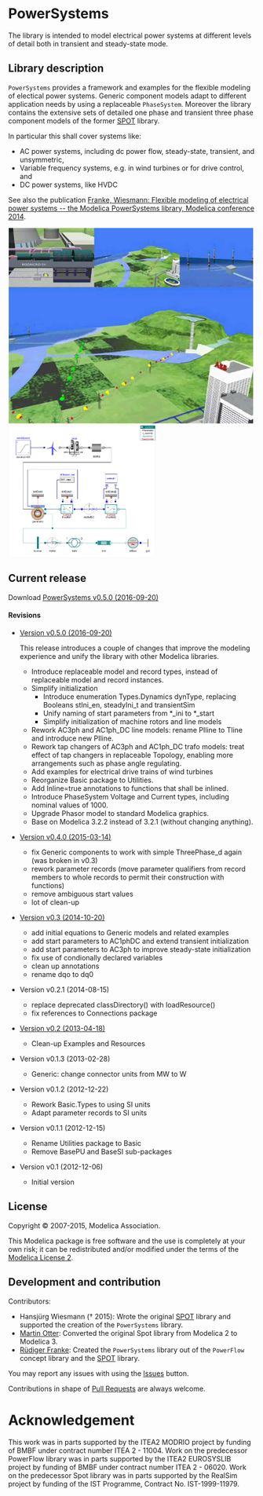 # PowerSystems

The library is intended to model electrical power systems at different levels of detail both in transient and steady-state mode.

## Library description

`PowerSystems` provides a framework and examples for the flexible modeling of electical power systems. Generic component models adapt to different application needs by using a replaceable `PhaseSystem`. Moreover the library contains the extensive sets of detailed one phase and transient three phase component models of the former [SPOT](https://github.com/modelica-3rdparty/SPOT) library.

In particular this shall cover systems like:

 * AC power systems, including dc power flow, steady-state, transient, and unsymmetric,
 * Variable frequency systems, e.g. in wind turbines or for drive control, and
 * DC power systems, like HVDC

See also the publication [Franke, Wiesmann: Flexible modeling of electrical power systems -- the Modelica PowerSystems library, Modelica conference 2014](https://www.modelica.org/events/modelica2014/proceedings/html/submissions/ECP14096515_FrankeWiesmann.pdf).

<img src="PowerSystems/Examples/PowerWorld/Resources/PowerWorld.png" width="500">
<img src="PowerSystems/Examples/Wind/Resources/WindTurbine_DFIG.png" width="300" align="top">

## Current release

Download [PowerSystems v0.5.0 (2016-09-20)](../../archive/v0.5.0.zip)

#### Revisions

 * [Version v0.5.0  (2016-09-20)](../../archive/v0.5.0.zip)

   This release introduces a couple of changes that improve the modeling experience
   and unify the library with other Modelica libraries.
   * Introduce replaceable model and record types, instead of replaceable
     model and record instances.
   * Simplify initialization
     * Introduce enumeration Types.Dynamics dynType, replacing Booleans stIni_en, steadyIni_t and transientSim
     * Unify naming of start parameters from *_ini to *_start
     * Simplify initialization of machine rotors and line models
   * Rework AC3ph and AC1ph_DC line models: rename PIline to Tline and introduce new PIline.
   * Rework tap changers of AC3ph and AC1ph_DC trafo models: treat effect of tap changers in replaceable Topology, enabling more arrangements such as phase angle regulating.
   * Add examples for electrical drive trains of wind turbines
   * Reorganize Basic package to Utilities.
   * Add Inline=true annotations to functions that shall be inlined.
   * Introduce PhaseSystem Voltage and Current types, including nominal values of 1000.
   * Upgrade Phasor model to standard Modelica graphics.
   * Base on Modelica 3.2.2 instead of 3.2.1 (without changing anything).

 * [Version v0.4.0  (2015-03-14)](../../archive/v0.4.0.zip)
   * fix Generic components to work with simple ThreePhase_d again (was broken in v0.3)
   * rework parameter records (move parameter qualifiers from record members to whole records to permit their construction with functions)
   * remove ambiguous start values
   * lot of clean-up

 * [Version v0.3  (2014-10-20)](../../archive/v0.3.zip)
   * add initial equations to Generic models and related examples
   * add start parameters to AC1phDC and extend transient initialization
   * add start parameters to AC3ph to improve steady-state initialization
   * fix use of condionally declared variables
   * clean up annotations
   * rename dqo to dq0

 * Version v0.2.1  (2014-08-15)
   * replace deprecated classDirectory() with loadResource()
   * fix references to Connections package

 * [Version v0.2 (2013-04-18)](../../archive/v0.2.zip)
   * Clean-up Examples and Resources

 * Version v0.1.3  (2013-02-28)
   * Generic: change connector units from MW to W

 * Version v0.1.2  (2012-12-22)
   * Rework Basic.Types to using SI units
   * Adapt parameter records to SI units

 * Version v0.1.1 (2012-12-15)
   * Rename Utilities package to Basic
   * Remove BasePU and BaseSI sub-packages

 * Version v0.1 (2012-12-06)
   * Initial version

## License

Copyright &copy; 2007-2015, Modelica Association.

This Modelica package is free software and the use is completely at your own risk;
it can be redistributed and/or modified under the terms of the [Modelica License 2](https://modelica.org/licenses/ModelicaLicense2).

## Development and contribution

Contributors:

 * Hansj&uuml;rg Wiesmann (&dagger; 2015): Wrote the original [SPOT](https://github.com/modelica-3rdparty/SPOT) library and supported the creation of the `PowerSystems` library.
 * [Martin Otter](http://www.robotic.dlr.de/Martin.Otter): Converted the original Spot library from Modelica 2 to Modelica 3.
 * [R&uuml;diger Franke](mailto:Ruediger.Franke@de.abb.com): Created the `PowerSystems` library out of the `PowerFlow` concept library and the [SPOT](https://github.com/modelica-3rdparty/SPOT) library.

You may report any issues with using the [Issues](../../issues) button.

Contributions in shape of [Pull Requests](../../pulls) are always welcome.

# Acknowledgement

This work was in parts supported by the ITEA2 MODRIO project by funding of BMBF under contract number ITEA 2 - 11004. Work on the predecessor PowerFlow library was in parts supported by the ITEA2 EUROSYSLIB project by funding of BMBF under contract number ITEA 2 - 06020. Work on the predecessor Spot library was in parts supported by the RealSim project by funding of the IST Programme, Contract No. IST-1999-11979.
